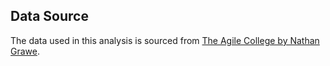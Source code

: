 ## Data Source

The data used in this analysis is sourced from [The Agile College by Nathan Grawe](https://ngrawe.sites.carleton.edu/the-agile-college/2/).
